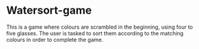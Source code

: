 # Watersort-game
This is a game where colours are scrambled in the beginning, using four to five glasses. The user is tasked to sort them according to the matching colours in order to complete the game. 
